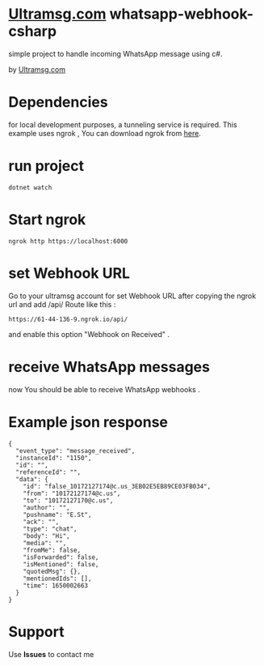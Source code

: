 # [Ultramsg.com](https://ultramsg.com/?utm_source=github&utm_medium=csharp&utm_campaign=webhook) whatsapp-webhook-csharp

simple project to handle incoming WhatsApp message using c#.

by [Ultramsg.com](https://ultramsg.com/?utm_source=github&utm_medium=csharp&utm_campaign=webhook)

# Dependencies

for local development purposes, a tunneling service is required. This example uses ngrok , You can download ngrok from [here](https://ngrok.com/download).

# run project 
```
dotnet watch
```
# Start ngrok 
```
ngrok http https://localhost:6000
```

# set Webhook URL 

Go to your ultramsg account for set Webhook URL after copying the ngrok url and add /api/ Route like this : 

```
https://61-44-136-9.ngrok.io/api/
```
and enable this option "Webhook on Received" .
# receive WhatsApp messages

now You should be able to receive WhatsApp webhooks  .

# Example json response
```
{
  "event_type": "message_received",
  "instanceId": "1150",
  "id": "",
  "referenceId": "",
  "data": {
    "id": "false_10172127174@c.us_3EB02E5EB89CE03FB034",
    "from": "10172127174@c.us",
    "to": "10172127170@c.us",
    "author": "",
    "pushname": "E.St",
    "ack": "",
    "type": "chat",
    "body": "Hi",
    "media": "",
    "fromMe": false,
    "isForwarded": false,
    "isMentioned": false,
    "quotedMsg": {},
    "mentionedIds": [],
    "time": 1650002663
  }
}
```


# Support
Use **Issues** to contact me
